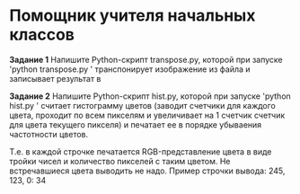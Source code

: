 Помощник учителя начальных классов
==================================
 
**Задание 1** Напишите Python-скрипт transpose.py, которой при запуске 'python transpose.py <input-image> <output-image>' транспонирует изображение из файла
<input-image> и записывает результат в <output-image>
 
**Задание 2** Напишите Python-скрипт hist.py, которой при запуске 'python hist.py <input-image>'  считает гистограмму цветов (заводит счетчики для каждого цвета, проходит по всем пикселям
и увеличивает на 1 счетчик счетчик для цвета текущего пикселя) и печатает ее в порядке убываения частотности цветов.


Т.е. в каждой строчке печатается RGB-представление цвета в виде тройки чисел и количество пикселей с таким цветом. Не встречавшиеся цвета выводить не надо.
Пример строчки вывода:
245, 123, 0: 34
